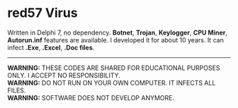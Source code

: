 # red57 Virus

Written in Delphi 7, no dependency. **Botnet**, **Trojan**, **Keylogger**, **CPU Miner**, **Autorun.inf** features are available. I developed it for about 10 years. 
It can infect **.Exe**, **.Excel**, **.Doc files**.

---

**WARNING:** THESE CODES ARE SHARED FOR EDUCATIONAL PURPOSES ONLY. I ACCEPT NO RESPONSIBILITY.  
**WARNING:** DO NOT RUN ON YOUR OWN COMPUTER. IT INFECTS ALL FILES.  
**WARNING:** SOFTWARE DOES NOT DEVELOP ANYMORE. 